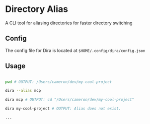 # Directory Alias

A CLI tool for aliasing directories for faster directory switching

## Config

The config file for Dira is located at `$HOME/.config/dira/config.json`

## Usage

```sh

pwd # OUTPUT: /Users/cameron/dev/my-cool-project

dira --alias mcp

dira mcp # OUTPUT: cd "/Users/cameron/dev/my-cool-project"

dira my-cool-project # OUTPUT: Alias does not exist.

...

```